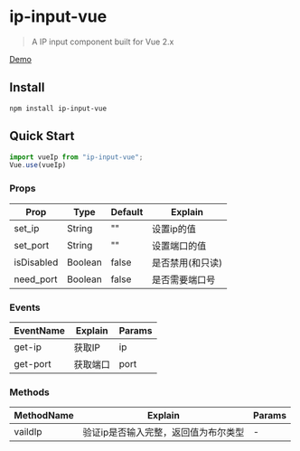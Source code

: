# ip-input-vue

> A IP input component built for Vue 2.x

[Demo](https://lang1427.github.io/ip-input-vue/)

## Install
```
npm install ip-input-vue
```

## Quick Start
```js
import vueIp from "ip-input-vue";
Vue.use(vueIp)
```

### Props
| Prop        	| Type     	| Default                 | Explain
|-------------	|----------	|------------------------ |------------------------
| set_ip   	    | String 	| ""                      | 设置ip的值
| set_port      | String   	| ""                      | 设置端口的值
| isDisabled    | Boolean   | false                   | 是否禁用(和只读)
| need_port 	| Boolean   | false                   | 是否需要端口号


### Events
| EventName     | Explain           | Params     	
|-------------	|-------------------|------------------------
| get-ip   	    | 获取IP             | ip 
| get-port      | 获取端口           | port   


### Methods
| MethodName    | Explain                               | Params     	
|-------------	|---------------------------------------|------------------------
| vaildIp   	| 验证ip是否输入完整，返回值为布尔类型     | - 


